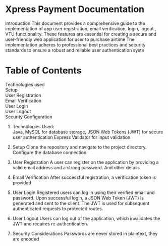 <H1>Xpress Payment Documentation</H1>

<p>Introduction
This document provides a comprehensive guide to the implementation 
of app user registration, email verification, login, logout , VTU 
functionality. These features are essential for creating a
secure and user-friendly web application for user to purchase airtime 
The implementation adheres to professional best practices and security
standards to ensure a robust and reliable user authentication syste</p>

<H1>Table of Contents</H1>
Technologies used
<br/>
Setup
<br/>
User Registration
<br/>
Email Verification
<br/>
User Login
<br/>
User Logout
<br/>
Security Configuration
<br/>


1. Technologies Used:<br/>Java, MySQL for database storage, JSON Web Tokens (JWT) for secure user authentication
Express Validator for input validation.
2. Setup
   Clone the repository and navigate to the project directory.
   Configure the database connection

3. User Registration
   A user can register on the application by providing a valid email address and a strong password. And other details
4. Email Verification
   After successful registration, a verification token is provided 
5. User Login
   Registered users can log in using their verified email and password.
   Upon successful login, a JSON Web Token (JWT) is generated and sent to the client.
   The JWT is used for subsequent authenticated requests to protected routes.
6. User Logout
   Users can log out of the application, which invalidates the JWT and requires re-authentication.
7. Security Considerations
   Passwords are never stored in plaintext, they are encoded
